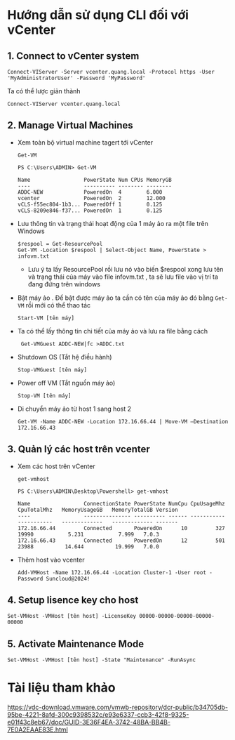 # Hướng dẫn sử dụng CLI đối với vCenter
## 1. Connect to vCenter system
```
Connect-VIServer -Server vcenter.quang.local -Protocol https -User 'MyAdministratorUser' -Password 'MyPassword'
```
Ta có thể lược giản thành 
```
Connect-VIServer vcenter.quang.local
```
## 2. Manage Virtual Machines
- Xem toàn bộ virtual machine tagert tới vCenter
  ```
  Get-VM
  ```
  ```
  PS C:\Users\ADMIN> Get-VM

  Name                 PowerState Num CPUs MemoryGB
  ----                 ---------- -------- --------
  ADDC-NEW             PoweredOn  4        6.000
  vcenter              PoweredOn  2        12.000
  vCLS-f55ec804-1b3... PoweredOff 1        0.125
  vCLS-8209e846-f37... PoweredOn  1        0.125
  ```
- Lưu thông tin và trạng thái hoạt động của 1 máy ảo ra một file trên Windows
  ```
  $respool = Get-ResourcePool
  Get-VM -Location $respool | Select-Object Name, PowerState > infovm.txt
  ```
  - Lưu ý ta lấy ResourcePool rồi lưu nó vào biến $respool xong lưu tên và trạng thái của máy vào file infovm.txt , ta sẽ lưu file vào vị trí ta đang đứng trên windows
- Bật máy ảo . Để bật được máy ảo ta cần có tên của máy ảo đó bằng `Get-VM` rồi mới có thể thao tác
  ```
  Start-VM [tên máy]
  ```
- Ta có thể lấy thông tin chi tiết của máy ảo và lưu ra file bằng cách
  ```
   Get-VMGuest ADDC-NEW|fc >ADDC.txt
   ```
- Shutdown OS (Tắt hệ điều hành)
  ```
  Stop-VMGuest [tên máy]
  ```
- Power off VM (Tắt nguồn máy ảo)
  ```
  Stop-VM [tên máy]
  ```

- Di chuyển máy ảo từ host 1 sang host 2
  ```
  Get-VM -Name ADDC-NEW -Location 172.16.66.44 | Move-VM –Destination 172.16.66.43
  ```

## 3. Quản lý các host trên vcenter
- Xem các host trên vCenter
  ```
  get-vmhost
  ```
  ```
  PS C:\Users\ADMIN\Desktop\Powershell> get-vmhost

  Name                 ConnectionState PowerState NumCpu CpuUsageMhz CpuTotalMhz   MemoryUsageGB   MemoryTotalGB Version
  ----                 --------------- ---------- ------ ----------- -----------   -------------   ------------- -------
  172.16.66.44         Connected       PoweredOn      10         327       19990           5.231           7.999   7.0.3
  172.16.66.43         Connected       PoweredOn      12         501       23988          14.644          19.999   7.0.0
  ```
- Thêm host vào vcenter
  ```
  Add-VMHost -Name 172.16.66.44 -Location Cluster-1 -User root -Password Suncloud@2024!
  ```

## 4. Setup lisence key cho host
```
Set-VMHost -VMHost [tên host] -LicenseKey 00000-00000-00000-00000-00000
```
## 5. Activate Maintenance Mode
  ```
  Set-VMHost -VMHost [tên host] -State "Maintenance" -RunAsync
  ```

# Tài liệu tham khảo
https://vdc-download.vmware.com/vmwb-repository/dcr-public/b34705db-95be-4221-8afd-300c9398532c/e93e6337-ccb3-42f8-9325-e01f43c8eb67/doc/GUID-3E36F4EA-3742-48BA-BB4B-7E0A2EAAE83E.html